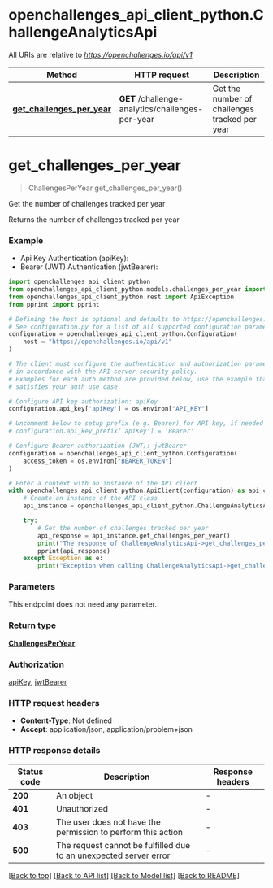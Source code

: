 # openchallenges_api_client_python.ChallengeAnalyticsApi

All URIs are relative to *https://openchallenges.io/api/v1*

| Method                                                                          | HTTP request                                     | Description                                   |
| ------------------------------------------------------------------------------- | ------------------------------------------------ | --------------------------------------------- |
| [**get_challenges_per_year**](ChallengeAnalyticsApi.md#get_challenges_per_year) | **GET** /challenge-analytics/challenges-per-year | Get the number of challenges tracked per year |

# **get_challenges_per_year**

> ChallengesPerYear get_challenges_per_year()

Get the number of challenges tracked per year

Returns the number of challenges tracked per year

### Example

- Api Key Authentication (apiKey):
- Bearer (JWT) Authentication (jwtBearer):

```python
import openchallenges_api_client_python
from openchallenges_api_client_python.models.challenges_per_year import ChallengesPerYear
from openchallenges_api_client_python.rest import ApiException
from pprint import pprint

# Defining the host is optional and defaults to https://openchallenges.io/api/v1
# See configuration.py for a list of all supported configuration parameters.
configuration = openchallenges_api_client_python.Configuration(
    host = "https://openchallenges.io/api/v1"
)

# The client must configure the authentication and authorization parameters
# in accordance with the API server security policy.
# Examples for each auth method are provided below, use the example that
# satisfies your auth use case.

# Configure API key authorization: apiKey
configuration.api_key['apiKey'] = os.environ["API_KEY"]

# Uncomment below to setup prefix (e.g. Bearer) for API key, if needed
# configuration.api_key_prefix['apiKey'] = 'Bearer'

# Configure Bearer authorization (JWT): jwtBearer
configuration = openchallenges_api_client_python.Configuration(
    access_token = os.environ["BEARER_TOKEN"]
)

# Enter a context with an instance of the API client
with openchallenges_api_client_python.ApiClient(configuration) as api_client:
    # Create an instance of the API class
    api_instance = openchallenges_api_client_python.ChallengeAnalyticsApi(api_client)

    try:
        # Get the number of challenges tracked per year
        api_response = api_instance.get_challenges_per_year()
        print("The response of ChallengeAnalyticsApi->get_challenges_per_year:\n")
        pprint(api_response)
    except Exception as e:
        print("Exception when calling ChallengeAnalyticsApi->get_challenges_per_year: %s\n" % e)
```

### Parameters

This endpoint does not need any parameter.

### Return type

[**ChallengesPerYear**](ChallengesPerYear.md)

### Authorization

[apiKey](../README.md#apiKey), [jwtBearer](../README.md#jwtBearer)

### HTTP request headers

- **Content-Type**: Not defined
- **Accept**: application/json, application/problem+json

### HTTP response details

| Status code | Description                                                       | Response headers |
| ----------- | ----------------------------------------------------------------- | ---------------- |
| **200**     | An object                                                         | -                |
| **401**     | Unauthorized                                                      | -                |
| **403**     | The user does not have the permission to perform this action      | -                |
| **500**     | The request cannot be fulfilled due to an unexpected server error | -                |

[[Back to top]](#) [[Back to API list]](../README.md#documentation-for-api-endpoints) [[Back to Model list]](../README.md#documentation-for-models) [[Back to README]](../README.md)
